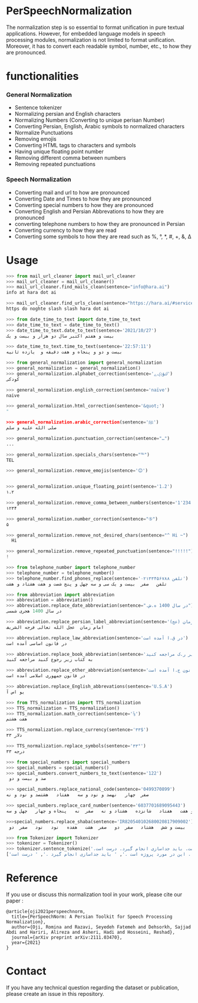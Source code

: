 <div dir='ltr' align='left'>

# PerSpeechNormalization
The normalization step is so essential to format unification in pure textual applications. However, for embedded language models in speech processing modules, normalization is not limited to format unification. Moreover, it has to convert each readable symbol, number, etc., to how they are pronounced. 

<h1>functionalities</h1>

<h3> General Normalization</h3>

+ Sentence tokenizer
+ Normalizing persian and English characters 
+ Normalizing Numbers (Converting to unique perisan Number)
+ Converting Persian, English, Arabic symbols to normalized characters
+ Normalize Punctuations
+ Removing emojis
+ Converting HTML tags to characters and symbols
+ Having unique floating point number
+ Removing different comma between numbers
+ Removing repeated punctuations

<h3> Speech Normalization</h3>

+ Converting mail and url to how are pronounced
+ Converting Date and Times to how they are pronounced
+ Converting special numbers to how they are pronounced
+ Converting English and Persian Abbrevations to how they are pronounced
+ converting telephone numbers to how they are pronounced in Persian
+ Converting currency to how they are read
+ Converting some symbols to how they are read such as %, °, *, #, +, &, Δ

<h1>Usage</h1>

```python
>>> from mail_url_cleaner import mail_url_cleaner
>>> mail_url_cleaner = mail_url_cleaner()
>>> mail_url_cleaner.find_mails_clean(sentence="info@hara.ai")
info at hara dot ai

>>> mail_url_cleaner.find_urls_clean(sentence="https://hara.ai/#services")
https do noghte slash slash hara dot ai

>>> from date_time_to_text import date_time_to_text
>>> date_time_to_text = date_time_to_text()
>>> date_time_to_text.date_to_text(sentence='2021/10/27')
بیست و هفتم اکتبر سال دو هزار و بیست و یک

>>> date_time_to_text.time_to_text(sentence='22:57:11')
بیست و دو و پنجاه و هفت دقیقه و  یازده ثانیه

>>> from general_normalization import general_normalization
>>> general_normalization = general_normalization()
>>> general_normalization.alphabet_correction(sentence='ﻙﯘݙݤﮮ')
کودکی

>>> general_normalization.english_correction(sentence='naïve')
naive

>>> general_normalization.html_correction(sentence='&quot;')
"

>>> general_normalization.arabic_correction(sentence='ﷺ')
صلی الله علیه و سلم

>>> general_normalization.punctuation_correction(sentence="…")
...

>>> general_normalization.specials_chars(sentence="℡")
TEL

>>> general_normalization.remove_emojis(sentence='😊')


>>> general_normalization.unique_floating_point(sentence='1،2')
۱.۲

>>> general_normalization.remove_comma_between_numbers(sentence='1٬234')
۱۲۳۴

>>> general_normalization.number_correction(sentence="⑤")
۵

>>> general_normalization.remove_not_desired_chars(sentence="^ Hi ~")
  Hi  

>>> general_normalization.remove_repeated_punctuation(sentence="!!!!!")
!

>>> from telephone_number import telephone_number
>>> telephone_number = telephone_number()
>>> telephone_number.find_phones_replace(sentence='تلفن ۰۲۱۳۳۴۵۶۷۸۸')
تلفن   صفر  بیست و یک سی و سه چهل و پنج شصت و هفت هشتاد و هشت

>>> from abbreviation import abbreviation
>>> abbreviation = abbreviation()
>>> abbreviation.replace_date_abbreviation(sentence=".در سال 1400 ه.ش")
در سال 1400 هجری شمسی

>>> abbreviation.replace_persian_label_abbreviation(sentence='امام زمان (عج)')
امام زمان  عجل الله تعالی فرجه الشریف 

>>> abbreviation.replace_law_abbreviation(sentence='در ق.ا آمده است')
در قانون اساسی آمده است

>>> abbreviation.replace_book_abbreviation(sentence='به کتاب زیر ر.ک مراجعه کنید')
به کتاب زیر رجوع کنید مراجعه کنید

>>> abbreviation.replace_other_abbreviation(sentence='در قانون ج.ا آمده است')
در قانون جمهوری اسلامی آمده است

>>> abbreviation.replace_English_abbrevations(sentence='U.S.A')
یو اس آ

>>> from TTS_normalization import TTS_normalization
>>> TTS_normalization = TTS_normalization()
>>> TTS_normalization.math_correction(sentence='⅞')
هفت هشتم

>>> TTS_normalization.replace_currency(sentence='۳۳$')
۳۳ دلار

>>> TTS_normalization.replace_symbols(sentence='۳۳°')
۳۳ درجه 

>>> from special_numbers import special_numbers
>>> special_numbers = special_numbers()
>>> special_numbers.convert_numbers_to_text(sentence='122')
 صد و بیست و دو

>>> special_numbers.replace_national_code(sentence='0499370899')
صفر  چهار   نهصد و نود و سه   هفتاد   هشتصد و نود و نه

>>> special_numbers.replace_card_number(sentence='6037701689095443')
شصت   سی و هفت   هفتاد   شانزده   هشتاد و نه   صفر  نه   پنجاه و چهار   چهل و سه

>>>special_numbers.replace_shaba(sentence='IR820540102680020817909002')
 آی آر   هشتاد و دو   صفر  پنج   چهل   ده   بیست و شش   هشتاد   صفر  دو   صفر  هشت   هفده   نود   نود   صفر  دو 

>>> from Tokenizer import Tokenizer
>>> tokenizer = Tokenizer()
>>> tokenizer.sentence_tokenize('.این در مورد پروژه است. باید جداسازی انجام گیرد. درست است') 
['این در مورد پروژه است .', ' باید جداسازی انجام گیرد .', ' درست است .']

```


<h1> Reference </h1>

If you use or discuss this normalization tool in your work, please cite our paper :

```
@article{oji2021perspeechnorm,
  title={PerSpeechNorm: A Persian Toolkit for Speech Processing Normalization},
  author={Oji, Romina and Razavi, Seyedeh Fatemeh and Dehsorkh, Sajjad Abdi and Hariri, Alireza and Asheri, Hadi and Hosseini, Reshad},
  journal={arXiv preprint arXiv:2111.03470},
  year={2021}
}
```

<h1> Contact </h1>

If you have any technical question regarding the dataset or publication, please
create an issue in this repository.


</div>
